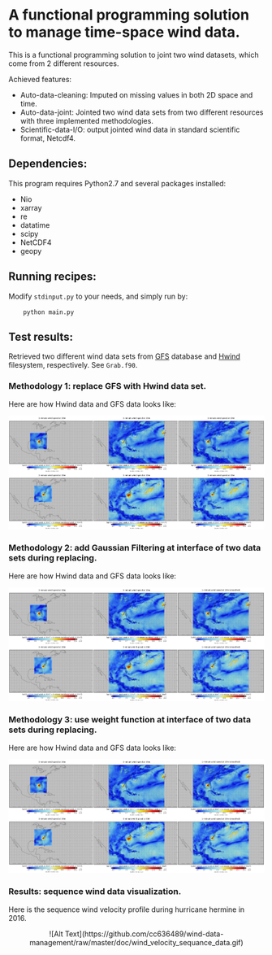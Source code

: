# A functional programming solution to manage time-space wind data.

This is a functional programming solution to joint two wind datasets, which come from 2 different resources. 

Achieved features: 
* Auto-data-cleaning: Imputed on missing values in both 2D space and time. 
* Auto-data-joint: Jointed two wind data sets from two different resources with three implemented methodologies.
* Scientific-data-I/O: output jointed wind data in standard scientific format, Netcdf4. 

## Dependencies:

This program requires Python2.7 and several packages installed: 

- Nio
- xarray
- re
- datatime
- scipy
- NetCDF4
- geopy

## Running recipes:

Modify `stdinput.py` to your needs, and simply run by:

        python main.py


## Test results:

Retrieved two different wind data sets from [GFS](https://www.ncdc.noaa.gov/data-access/model-data/model-datasets/global-forcast-system-gfs) database and [Hwind](http://www.rms.com/models/hwind) filesystem, respectively. See `Grab.f90`.

### Methodology 1: replace GFS with Hwind data set.
Here are how Hwind data and GFS data looks like:
<p align="center">
<img src="/doc/use_direct.png">
</p>


### Methodology 2: add Gaussian Filtering at interface of two data sets during replacing.
Here are how Hwind data and GFS data looks like:
<p align="center">
<img src="/doc/use_gaussian.png">
</p>


### Methodology 3: use weight function at interface of two data sets during replacing.
Here are how Hwind data and GFS data looks like:
<p align="center">
<img src="/doc/use_weight.png">
</p>


### Results: sequence wind data visualization.
Here is the sequence wind velocity profile during hurricane hermine in 2016.
<p align="center">
![Alt Text](https://github.com/cc636489/wind-data-management/raw/master/doc/wind_velocity_sequance_data.gif)
</p>



